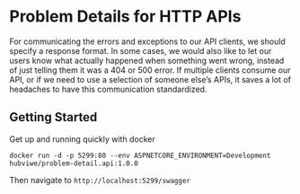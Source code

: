 # Problem Details for HTTP APIs
For communicating the errors and exceptions to our API clients, we should specify a response format. In some cases, we would also like to let our users know what actually happened when something went wrong, instead of just telling them it was a 404 or 500 error.
If multiple clients consume our API, or if we need to use a selection of someone else’s APIs, it saves a lot of headaches to have this communication standardized.

## Getting Started

Get up and running quickly with docker
```
docker run -d -p 5299:80 --env ASPNETCORE_ENVIRONMENT=Development hubviwe/problem-detail.api:1.0.0
```
Then navigate to `http://localhost:5299/swagger`
